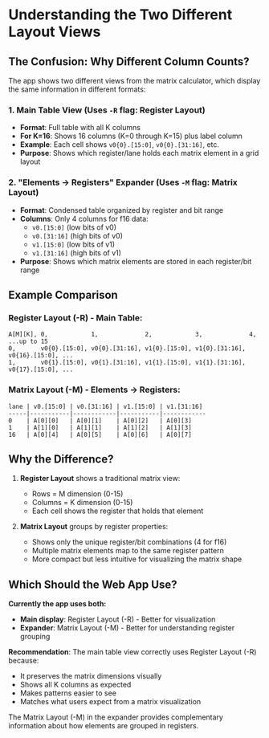# Understanding the Two Different Layout Views

## The Confusion: Why Different Column Counts?

The app shows two different views from the matrix calculator, which display the same information in different formats:

### 1. **Main Table View** (Uses `-R` flag: Register Layout)
- **Format**: Full table with all K columns
- **For K=16**: Shows 16 columns (K=0 through K=15) plus label column
- **Example**: Each cell shows `v0{0}.[15:0]`, `v0{0}.[31:16]`, etc.
- **Purpose**: Shows which register/lane holds each matrix element in a grid layout

### 2. **"Elements → Registers" Expander** (Uses `-M` flag: Matrix Layout)
- **Format**: Condensed table organized by register and bit range
- **Columns**: Only 4 columns for f16 data:
  - `v0.[15:0]` (low bits of v0)
  - `v0.[31:16]` (high bits of v0)
  - `v1.[15:0]` (low bits of v1)
  - `v1.[31:16]` (high bits of v1)
- **Purpose**: Shows which matrix elements are stored in each register/bit range

## Example Comparison

### Register Layout (-R) - Main Table:
```
A[M][K], 0,            1,             2,            3,             4, ...up to 15
0,       v0{0}.[15:0], v0{0}.[31:16], v1{0}.[15:0], v1{0}.[31:16], v0{16}.[15:0], ...
1,       v0{1}.[15:0], v0{1}.[31:16], v1{1}.[15:0], v1{1}.[31:16], v0{17}.[15:0], ...
```

### Matrix Layout (-M) - Elements → Registers:
```
lane | v0.[15:0] | v0.[31:16] | v1.[15:0] | v1.[31:16]
-----|-----------|------------|-----------|------------
0    | A[0][0]   | A[0][1]    | A[0][2]   | A[0][3]
1    | A[1][0]   | A[1][1]    | A[1][2]   | A[1][3]
16   | A[0][4]   | A[0][5]    | A[0][6]   | A[0][7]
```

## Why the Difference?

1. **Register Layout** shows a traditional matrix view:
   - Rows = M dimension (0-15)
   - Columns = K dimension (0-15)
   - Each cell shows the register that holds that element

2. **Matrix Layout** groups by register properties:
   - Shows only the unique register/bit combinations (4 for f16)
   - Multiple matrix elements map to the same register pattern
   - More compact but less intuitive for visualizing the matrix shape

## Which Should the Web App Use?

**Currently the app uses both:**
- **Main display**: Register Layout (-R) - Better for visualization
- **Expander**: Matrix Layout (-M) - Better for understanding register grouping

**Recommendation**: The main table view correctly uses Register Layout (-R) because:
- It preserves the matrix dimensions visually
- Shows all K columns as expected
- Makes patterns easier to see
- Matches what users expect from a matrix visualization

The Matrix Layout (-M) in the expander provides complementary information about how elements are grouped in registers.
